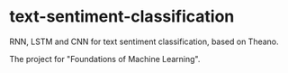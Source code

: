 # text-sentiment-classification
RNN, LSTM and CNN for text sentiment classification, based on Theano.

The project for "Foundations of Machine Learning".
